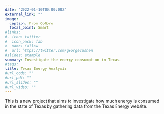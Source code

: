 ```yaml
---
date: "2022-01-10T00:00:00Z"
external_link: ""
image:
  caption: From GoGoro
  focal_point: Smart
#links:
#- icon: twitter
#  icon_pack: fab
#  name: Follow
#  url: https://twitter.com/georgecushen
#slides: example
summary: Investigate the energy consumption in Texas.
#tags:
title: Texas Energy Analysis
#url_code: ""
#url_pdf: ""
#url_slides: ""
#url_video: ""
---
```


This is a new project that aims to investigate how much energy is consumed in the state of Texas by gathering data from the Texas Energy website.



